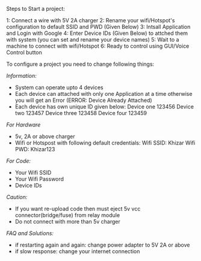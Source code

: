 Steps to Start a project:

1: Connect a wire with 5V 2A charger
2: Rename your wifi/Hotspot's configuration to default SSID and PWD (Given Below)
3: Intsall Application and Login with Google
4: Enter Device IDs (Given Below) to attched them with system (you can set and rename your device names)
5: Wait to a machine to connect with wifi/Hotspot
6: Ready to control using GUI/Voice Control button


To configure a project you need to change following things:

*Information:*
- System can operate upto 4 devices  
- Each device can attached with only one Application at a time otherwise you will get an Error (ERROR: Device Already Attached)
- Each device has own unique ID given below:
  Device one 123456
  Device two 123457
  Device three 123458
  Device four 123459


*For Hardware*
- 5v, 2A or above charger
- Wifi or Hotspost with following default credentials:
  Wifi SSID: Khizar
  Wifi PWD: Khizar123
  
 
 *For Code:*
- Your Wifi SSID
- Your Wifi Password
- Device IDs


*Caution:*
- If you want re-upload code then must eject 5v vcc connector(bridge/fuse) from relay module
- Do not connect with more than 5v charger

*FAQ and Solutions:*
- if restarting again and again: change power adapter to 5V 2A or above
- if slow response: change your internet connection
